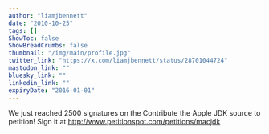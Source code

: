 ```yaml
---
author: "liamjbennett"
date: "2010-10-25"
tags: []
ShowToc: false
ShowBreadCrumbs: false
thumbnail: "/img/main/profile.jpg"
twitter_link: "https://x.com/liamjbennett/status/28701044724"
mastodon_link: ""
bluesky_link: ""
linkedin_link: ""
expiryDate: "2016-01-01"
---
```


We just reached 2500 signatures on the Contribute the Apple JDK source to  petition! Sign it at http://www.petitionspot.com/petitions/macjdk


